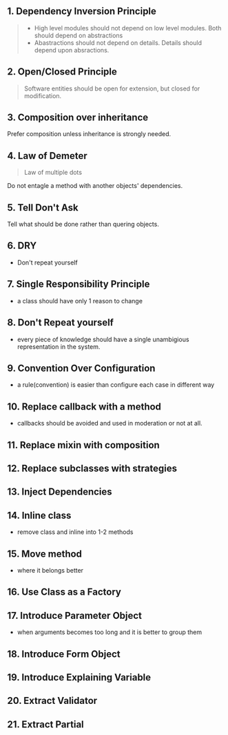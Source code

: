 ## 1. Dependency Inversion Principle
> - High level modules should not depend on low level modules. Both should depend on abstractions
> - Abastractions should not depend on details. Details should depend upon absractions.

## 2. Open/Closed Principle

> Software entities should be open for extension, but closed for modification.

## 3. Composition over inheritance

Prefer composition unless inheritance is strongly needed.

## 4. Law of Demeter

> Law of multiple dots

Do not entagle a method with another objects' dependencies.

## 5. Tell Don't Ask

Tell what should be done rather than quering objects.


## 6. DRY

- Don't repeat yourself


## 7. Single Responsibility Principle

- a class should have only 1 reason to change

## 8. Don't Repeat yourself

- every piece of knowledge should have a single unambigious representation in the system.

## 9. Convention Over Configuration

- a rule(convention) is easier than configure each case in different way

## 10. Replace callback with a method

- callbacks should be avoided and used in moderation or not at all.

## 11. Replace mixin with composition

## 12. Replace subclasses with strategies

## 13. Inject Dependencies

## 14. Inline class

- remove class and inline into 1-2 methods

## 15. Move method

- where it belongs better

## 16. Use Class as a Factory

## 17. Introduce Parameter Object

- when arguments becomes too long and it is better to group them

## 18. Introduce Form Object

## 19. Introduce Explaining Variable

## 20. Extract Validator

## 21. Extract Partial

